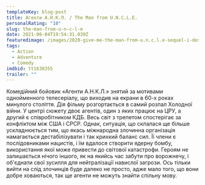```yaml
---
templateKey: blog-post
title: Агенти А.Н.К.Л. / The Man from U.N.C.L.E.
personalRating: "10"
slug: the-man-from-u-n-c-l-e
date: 2021-06-04T19:54:31.039Z
featuredimage: /images/2020-give-me-the-man-from-u.n.c.l.e-sequel-i-deserve.jpg
tags:
  - Action
  - Adventure
  - Comedy
imdbid: tt1638355
trailer: ""
---
```

Комедійний бойовик «Агенти А.Н.К.Л.» знятий за мотивами однойменного телесеріалу, що виходив на екрани в 60-х роках минулого століття. Дія фільму розгортається в самий розпал Холодної війни. У центрі сюжету двоє агентів, один з яких працює на ЦРУ, а другий є співробітником КДБ. Весь світ з трепетом спостерігає за конфліктом між США і СРСР. Однак, ситуація, що склалася ще більше ускладнюється тим, що якась міжнародна злочинна організація намагається дестабілізувати і так крихкий баланс сил. Її члени є послідовниками нацистів, і їм вдалося створити ядерну бомбу, використання якої може привести до світової катастрофи. Героям не залишається нічого іншого, як на якийсь час забути про ворожнечу, і об'єднати свої зусилля для нейтралізації навислої загрози. Ось тільки вийти на слід злочинців буде далеко не просто, адже мало того, що вони добре ховаються, так ще агенти не можуть знайти спільну мову.